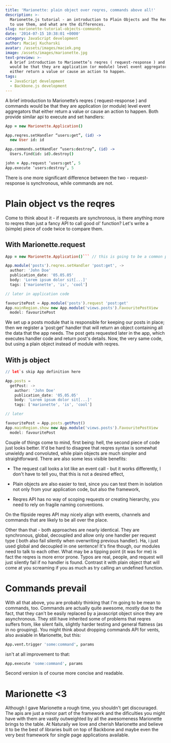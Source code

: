 ```yaml
---
title: 'Marionette: plain object over reqres, commands above all!'
description: >-
  Marionette.js tutorial - an introduction to Plain Objects and The Reqres, how
  to use them, and what are the differences.
slug: marionette-tutorial-objects-commands
date: '2014-07-15 10:38:01 +0000'
category: JavaScript development
author: Maciej Kucharski
avatar: /assets/images/maciek.png
image: /assets/images/marionette.jpg
text-preview: >-
  A brief introduction to Marionette’s reqres ( request-response ) and commands
  would be that they are application (or module) level event aggregators that
  either return a value or cause an action to happen.
tags:
  - JavaScript development
  - Backbone.js development
---
```



A brief introduction to Marionette’s reqres ( request-response ) and commands would be that they are application (or module) level event aggregators that either return a value or cause an action to happen. Both provide similar api to execute and set handlers:
```coffee
App = new Marionette.Application()

App.reqres.setHandler “users:get”, (id) ->
  new User id: id

App.commands.setHandler “users:destroy”, (id) ->
  Users.find(id: id).destroy()

john = App.request ‘users:get’, 5
App.execute ‘users:destroy’, 5
```
There is one more significant difference between the two - request-response is synchronous, while commands are not.

Plain object vs the reqres
==========================

Come to think about it - if requests are synchronous, is there anything more to reqres than just a fancy API to call good ol' function? Let's write a (simple) piece of code twice to compare them.

With Marionette.request
-----------------------
```coffee
App = new Marionette.Application()``` // this is going to be a common part

App.module('posts').reqres.setHandler 'post:get', ->
  author: 'John Doe'
  publication_date: '05.05.05'
  body: 'Lorem ipsum dolor sit[...]'
  tags: ['marionette', 'is', 'cool']

// later in application code

favouritePost = App.module('posts').request 'post:get'
App.mainRegion.show new App.module('views.posts').FavouritePostView
  model: favouritePost
```
We set up a posts module that is responsible for keeping our posts in place; then we register a 'post:get' handler that will return an object containing all the data that the app needs. The post gets requested later in the app, which executes handler code and return post's details.
Now, the very same code, but using a plain object instead of module with reqres.

With js object
--------------
```coffee
// let`s skip App definition here

App.posts =
  getPost: ->
    author: 'John Doe'
    publication_date: '05.05.05'
    body: 'Lorem ipsum dolor sit[...]'
    tags: ['marionette', 'is', 'cool']

// later

favouritePost = App.posts.getPost()
App.mainRegion.show new App.module('views.posts').FavouritePostView
  model: favouritePost
```
Couple of things come to mind, first being: hell, the second piece of code just looks better. It'd be hard to disagree that reqres syntax is somewhat unwieldy and convoluted, while plain objects are much simpler and straightforward. There are also some less visible benefits:

- The request call looks a lot like an event call - but it works differently, I don't have to tell you, that this is not a desired effect,

- Plain objects are also easier to test, since you can test them in isolation not only from your application code, but also the framework,

- Reqres API has no way of scoping requests or creating hierarchy, you need to rely on fragile naming conventions.

On the flipside reqres API may nicely align with events, channels and commands that are likely to be all over the place.

Other than that - both approaches are nearly identical. They are synchronous, global, decoupled and allow only one handler per request type ( both also fail silently when overwriting previous handler). Ha, i just used global and decoupled in one sentence!
It's fine though, our modules need to talk to each other. What may be a tipping point (it was for me) is fact the reqres is more error prone. Typos are real, people, and request will just silently fail if no handler is found. Contrast it with plain object that will come at you screaming if you as much as try calling an undefined function.

Commands prevail
================

With all that above, you are probably thinking that I'm going to be mean to commands, too. Commands are actually quite awesome, mostly due to the fact, that they can't be easily replaced by a javascript object since they are asynchronous. They still have inherited some of problems that reqres suffers from, like silent fails, slightly harder testing and general flatness (as in no grouping).
You might think about dropping commands API for vents, also avaiable in Marionette, but this:
```coffee
App.vent.trigger 'some:command', params
```
isn't at all improvement to that:
```coffee
App.execute 'some:command', params
```
Second version is of course more concise and readable.

Marionette <3
=============

Although I gave Marionette a rough time, you shouldn't get discouraged. The apis are just a minor part of the framework and the dificulties you might have with them are vastly outweighted by all the awesomeness Marionette brings to the table. At Naturaily we love and cherish Marionette and believe it to be the best of libraries built on top of Backbone and maybe even the very best framework for single page applications available.
